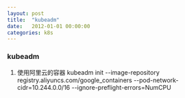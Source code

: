 ```yaml
---
layout: post
title:  "kubeadm"
date:   2012-01-01 00:00:00
categories: k8s
---
```


<!--more-->

### kubeadm

1. 使用阿里云的容器
kubeadm init --image-repository  registry.aliyuncs.com/google_containers --pod-network-cidr=10.244.0.0/16 --ignore-preflight-errors=NumCPU